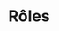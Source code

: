 ---
layout: redirect.njk
hideInSitemap: true
tags: level2
key: roles_fr
title: Rôles
redirect: /de/accessibility/roles/product-owner/
parent: accessibility_fr
order: 1
---